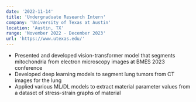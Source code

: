 ```yaml
---
date: '2022-11-14'
title: 'Undergraduate Research Intern'
company: 'University of Texas at Austin'
location: 'Austin, TX'
range: 'November 2022 - December 2023'
url: 'https://www.utexas.edu/'
---
```


- Presented and developed vision-transformer model that segments mitochondria from electron microscopy images at BMES 2023 conference
- Developed deep learning models to segment lung tumors from CT images for the lung
- Applied various ML/DL models to extract material parameter values from a dataset of stress-strain graphs of material

